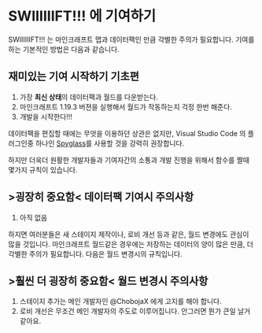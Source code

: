 # SWIIIIIIFT!!! 에 기여하기
SWIIIIIIFT!!! 는 마인크래프트 맵과 데이터팩인 만큼 각별한 주의가 필요합니다. 기여를 하는 기본적인 방법은 다음과 같습니다.

## 재미있는 기여 시작하기 기초편
1. 가장 **최신 상태**의 데이터팩과 월드를 다운받는다.
2. 마인크래프트 1.19.3 버젼을 실행해서 월드가 작동하는지 걱정 한번 해준다.
3. 개발을 시작한다!!!

데이터팩을 편집할 때에는 무엇을 이용하던 상관은 없지만,
Visual Studio Code 의 플러그인중 하나인 [Spyglass](https://github.com/SpyglassMC/Spyglass)를 사용할 것을 강력히 권장합니다.

하지만 더욱더 원활한 개발자들과 기여자간의 소통과 개발 진행을 위해서 함수를 짤때 몇가지 규칙이 있습니다.
## >**굉장히 중요함**< 데이터팩 기여시 주의사항
1. 아직 없음

하지면 여러분들은 새 스테이지 제작이나, 로비 개선 등과 같은, 월드 변경에도 관심이 많을 것입니다. 마인크래프트 월드같은 경우에는
저장하는 데이터의 양이 많은 만큼, 더 각별한 주의가 필요합니다. 다음은 월드 변경시의 규칙입니다.
## >**훨씬 더 굉장히 중요함**< 월드 변경시 주의사항
1. 스테이지 추가는 메인 개발자인 @ChobojaX 에게 고지를 해야 합니다.
2. 로비 개선은 무조건 메인 개발자의 주도로 이루어집니다. 안그러면 뭔가 큰일 날거 같아요.
